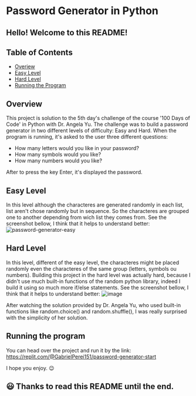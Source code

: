 # Password Generator in Python
## Hello! Welcome to this README!
## Table of Contents
- [Overiew](https://github.com/Gabriel7ven/python-password-generator/tree/main/README.md#overview)
- [Easy Level](https://github.com/Gabriel7ven/python-password-generator/tree/main/README.md#easy-level)
- [Hard Level](https://github.com/Gabriel7ven/python-password-generator/tree/main/README.md#hard-level)
- [Running the Program](https://github.com/Gabriel7ven/python-password-generator/tree/main/README.md#running-the-program)

## Overview
This project is solution to the 5th day's challenge  of the course '100 Days of Code' in Python with Dr. Angela Yu.
The challenge was to build a password generator in two different levels of difficulty: Easy and Hard.
When the program is running, it's asked to the user three different questions:
- How many letters would you like in your password?
- How many symbols would you like?
- How many numbers would you like?

After to press the key Enter, it's displayed the password.

## Easy Level
In this level although the characteres are generated randomly in each list, list aren't chose randomly but in sequence.
So the characteres are grouped one to another depending from wich list they comes from. 
See the screenshot bellow, I think that it helps to understand better:
![password-generator-easy](https://github.com/Gabriel7ven/python-password-generator/assets/114369951/a2293bf7-2438-4f02-8c3c-f36e2237ca69)

## Hard Level
In this level, different of the easy level, the characteres might be placed randomly even the characteres of the same group (letters, symbols ou numbers).
Building this project in the hard level was actually hard, because I didn't use much built-in functions of the random python library, indeed I build it using so much more if/else statements.
See the screenshot bellow, I think that it helps to understand better:
![image](https://github.com/Gabriel7ven/python-password-generator/assets/114369951/aabaf564-e720-47ca-801d-1d6450b16d97)

After watching the solution provided by Dr. Angela Yu, who used built-in functions like random.choice() and random.shuffle(), I was really surprised with the simplicity of her solution.

## Running the program
You can head over the project and run it by the link: https://replit.com/@GabrielPerei151/password-generator-start

I hope you enjoy. 😉

## 😃 Thanks to read this README until the end. 

